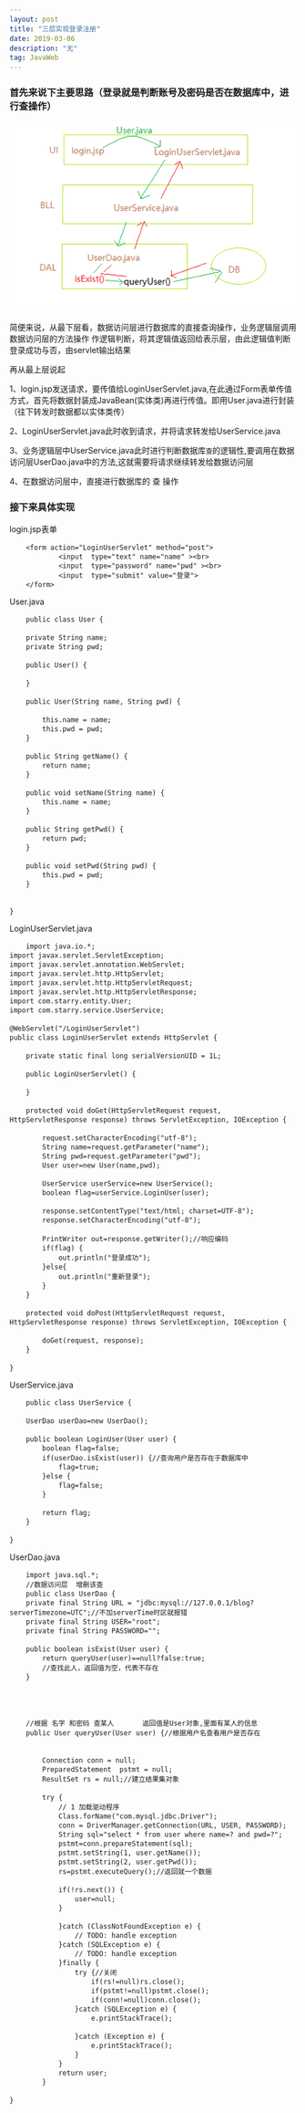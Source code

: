 ```yaml
---
layout: post
title: "三层实现登录注册"
date: 2019-03-06
description: "无"
tag: JavaWeb
---   
```


### 首先来说下主要思路（登录就是判断账号及密码是否在数据库中，进行查操作）

![](/images/posts/2019030606.png)

简便来说，从最下层看，数据访问层进行数据库的直接查询操作，业务逻辑层调用数据访问层的方法操作 作逻辑判断，将其逻辑值返回给表示层，由此逻辑值判断登录成功与否，由servlet输出结果

再从最上层说起

1、login.jsp发送请求，要传值给LoginUserServlet.java,在此通过Form表单传值方式，首先将数据封装成JavaBean(实体类)再进行传值。即用User.java进行封装（往下转发时数据都以实体类传）

2、LoginUserServlet.java此时收到请求，并将请求转发给UserService.java

3、业务逻辑层中UserService.java此时进行判断数据库` 查 `的逻辑性,要调用在数据访问层UserDao.java中的方法,这就需要将请求继续转发给数据访问层

4、在数据访问层中，直接进行数据库的 查 操作

### 接下来具体实现

login.jsp表单

```
	<form action="LoginUserServlet" method="post">
			<input  type="text" name="name" ><br>
			<input  type="password" name="pwd" ><br>
			<input  type="submit" value="登录">
	</form>
```

User.java

```
	public class User {

	private String name;
	private String pwd;
	
	public User() {
		
	}
	
	public User(String name, String pwd) {
	
		this.name = name;
		this.pwd = pwd;
	}

	public String getName() {
		return name;
	}

	public void setName(String name) {
		this.name = name;
	}

	public String getPwd() {
		return pwd;
	}

	public void setPwd(String pwd) {
		this.pwd = pwd;
	}
	
	
}
```

LoginUserServlet.java

```
	import java.io.*;
import javax.servlet.ServletException;
import javax.servlet.annotation.WebServlet;
import javax.servlet.http.HttpServlet;
import javax.servlet.http.HttpServletRequest;
import javax.servlet.http.HttpServletResponse;
import com.starry.entity.User;
import com.starry.service.UserService;

@WebServlet("/LoginUserServlet")
public class LoginUserServlet extends HttpServlet {
	
	private static final long serialVersionUID = 1L;
	
    public LoginUserServlet() {
    	
    }
    
	protected void doGet(HttpServletRequest request, HttpServletResponse response) throws ServletException, IOException {
		
		request.setCharacterEncoding("utf-8");
		String name=request.getParameter("name");
		String pwd=request.getParameter("pwd");
		User user=new User(name,pwd);
		
		UserService userService=new UserService();
		boolean flag=userService.LoginUser(user);
		
		response.setContentType("text/html; charset=UTF-8");
		response.setCharacterEncoding("utf-8");
		
		PrintWriter out=response.getWriter();//响应编码 
		if(flag) {
			out.println("登录成功");
		}else{
			out.println("重新登录");
		}
	}

	protected void doPost(HttpServletRequest request, HttpServletResponse response) throws ServletException, IOException {
	
		doGet(request, response);
	}

}
```

UserService.java

```
	public class UserService {
	
	UserDao userDao=new UserDao();
	
	public boolean LoginUser(User user) {
		boolean flag=false;
		if(userDao.isExist(user)) {//查询用户是否存在于数据库中
			flag=true;
		}else {
			flag=false;
		}
		
		return flag;
	}

}
```
UserDao.java 

```
	import java.sql.*;
	//数据访问层  增删该查
	public class UserDao {
	private final String URL = "jdbc:mysql://127.0.0.1/blog?serverTimezone=UTC";//不加serverTime时区就报错
	private final String USER="root";
	private final String PASSWORD="";
	
	public boolean isExist(User user) {
		return queryUser(user)==null?false:true;
		//查找此人，返回值为空，代表不存在
	}
	
	
	
	
	//根据 名字 和密码 查某人       返回值是User对象,里面有某人的信息
	public User queryUser(User user) {//根据用户名查看用户是否存在
		
		
		Connection conn = null;
		PreparedStatement  pstmt = null;
		ResultSet rs = null;//建立结果集对象
			
		try {
			// 1 加载驱动程序
			Class.forName("com.mysql.jdbc.Driver");
			conn = DriverManager.getConnection(URL, USER, PASSWORD);
			String sql="select * from user where name=? and pwd=?";
			pstmt=conn.prepareStatement(sql);
			pstmt.setString(1, user.getName());
			pstmt.setString(2, user.getPwd());
			rs=pstmt.executeQuery();//返回就一个数据
				
			if(!rs.next()) {
				user=null;
			}
				
			}catch (ClassNotFoundException e) {
				// TODO: handle exception
			}catch (SQLException e) {
				// TODO: handle exception
			}finally {
				try {//关闭
					if(rs!=null)rs.close();
					if(pstmt!=null)pstmt.close();
					if(conn!=null)conn.close();
				}catch (SQLException e) {
					e.printStackTrace();
					
				}catch (Exception e) {
					e.printStackTrace();
				}
			}
			return user;
		}
	
}
```
